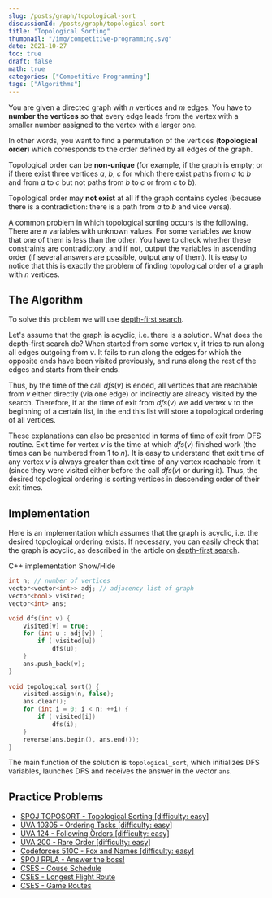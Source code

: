 ```yaml
---
slug: /posts/graph/topological-sort
discussionId: /posts/graph/topological-sort
title: "Topological Sorting"
thumbnail: "/img/competitive-programming.svg"
date: 2021-10-27
toc: true
draft: false
math: true
categories: ["Competitive Programming"]
tags: ["Algorithms"]
---
```


You are given a directed graph with $n$ vertices and $m$ edges. You have to **number the vertices** so that every edge leads from the vertex with a smaller number assigned to the vertex with a larger one.

In other words, you want to find a permutation of the vertices (**topological order**) which corresponds to the order defined by all edges of the graph.

Topological order can be **non-unique** (for example, if the graph is empty; or if there exist three vertices $a$, $b$, $c$ for which there exist paths from $a$ to $b$ and from $a$ to $c$ but not paths from $b$ to $c$ or from $c$ to $b$).

Topological order may **not exist** at all if the graph contains cycles (because there is a contradiction: there is a path from $a$ to $b$ and vice versa).

A common problem in which topological sorting occurs is the following. There are $n$ variables with unknown values. For some variables we know that one of them is less than the other. You have to check whether these constraints are contradictory, and if not, output the variables in ascending order (if several answers are possible, output any of them). It is easy to notice that this is exactly the problem of finding topological order of a graph with $n$ vertices.

## The Algorithm

To solve this problem we will use [depth-first search](./graph/depth-first-search.html).

Let's assume that the graph is acyclic, i.e. there is a solution. What does the depth-first search do? When started from some  vertex $v$, it tries to run along all edges outgoing from $v$. It fails to run along the edges for which the opposite ends have been visited previously, and runs along the rest of the edges and starts from their ends.

Thus, by the time of the call $dfs(v)$ is ended, all vertices that are reachable from $v$ either directly (via one edge) or indirectly are already visited by the search. Therefore, if at the time of exit from $dfs(v)$ we add vertex $v$ to the beginning of a certain list, in the end this list will store a topological ordering of all vertices.

These explanations can also be presented in terms of time of exit from DFS routine. Exit time for vertex $v$ is the time at which $dfs(v)$ finished work (the times can be numbered from $1$ to $n$). It is easy to understand that exit time of any vertex $v$ is always greater than exit time of any vertex reachable from it (since they were visited either before the call $dfs(v)$ or during it). Thus, the desired topological ordering is sorting vertices in descending order of their exit times.

## Implementation

Here is an implementation which assumes that the graph is acyclic, i.e. the desired topological ordering exists. If necessary, you can easily check that the graph is acyclic, as described in the article on [depth-first search](./graph/depth-first-search.html).

C++ implementation <span class="toggle-code">Show/Hide</span>

```cpp
int n; // number of vertices
vector<vector<int>> adj; // adjacency list of graph
vector<bool> visited;
vector<int> ans;

void dfs(int v) {
    visited[v] = true;
    for (int u : adj[v]) {
        if (!visited[u])
            dfs(u);
    }
    ans.push_back(v);
}
 
void topological_sort() {
    visited.assign(n, false);
    ans.clear();
    for (int i = 0; i < n; ++i) {
        if (!visited[i])
            dfs(i);
    }
    reverse(ans.begin(), ans.end());
}
```

The main function of the solution is `topological_sort`, which initializes DFS variables, launches DFS and receives the answer in the vector `ans`.

## Practice Problems

- [SPOJ TOPOSORT - Topological Sorting [difficulty: easy]](http://www.spoj.com/problems/TOPOSORT/)
- [UVA 10305 - Ordering Tasks [difficulty: easy]](https://onlinejudge.org/index.php?option=onlinejudge&page=show_problem&problem=1246)
- [UVA 124 - Following Orders [difficulty: easy]](https://onlinejudge.org/index.php?option=onlinejudge&page=show_problem&problem=60)
- [UVA 200 - Rare Order [difficulty: easy]](https://onlinejudge.org/index.php?option=onlinejudge&page=show_problem&problem=136)
- [Codeforces 510C - Fox and Names [difficulty: easy]](http://codeforces.com/problemset/problem/510/C)
- [SPOJ RPLA - Answer the boss!](https://www.spoj.com/problems/RPLA/)
- [CSES - Couse Schedule](https://cses.fi/problemset/task/1679)
- [CSES - Longest Flight Route](https://cses.fi/problemset/task/1680)
- [CSES - Game Routes](https://cses.fi/problemset/task/1681)